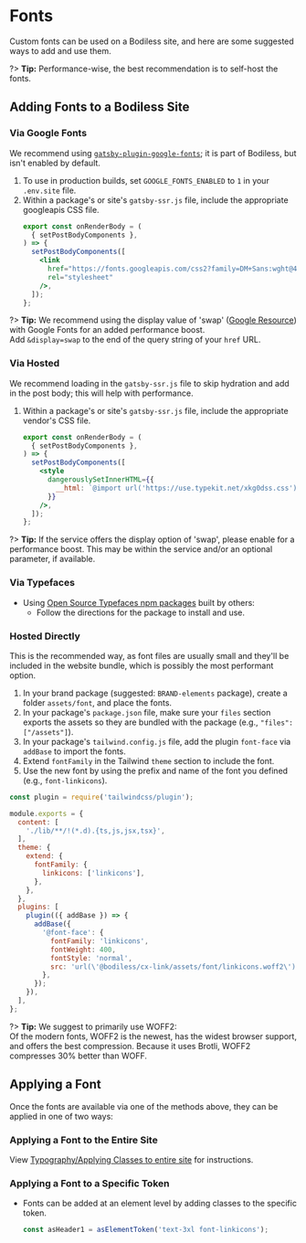 # Fonts

Custom fonts can be used on a Bodiless site, and here are some suggested ways to add and use them.

?> **Tip:** Performance-wise, the best recommendation is to self-host the fonts.

## Adding Fonts to a Bodiless Site

### Via Google Fonts

We recommend using
[`gatsby-plugin-google-fonts`](https://github.com/didierfranc/gatsby-plugin-google-fonts); it is
part of Bodiless, but isn't enabled by default.

01. To use in production builds, set `GOOGLE_FONTS_ENABLED` to `1` in your `.env.site` file.
01. Within a package's or site's `gatsby-ssr.js` file, include the appropriate googleapis CSS file.
    ```jsx
    export const onRenderBody = (
      { setPostBodyComponents },
    ) => {
      setPostBodyComponents([
        <link
          href="https://fonts.googleapis.com/css2?family=DM+Sans:wght@400;500;700&display=swap"
          rel="stylesheet"
        />,
      ]);
    };
    ```

?> **Tip:** We recommend using the display value of 'swap' ([Google
Resource](https://developers.google.com/web/updates/2016/02/font-display#swap)) with Google Fonts
for an added performance boost.  
Add `&display=swap` to the end of the query string of your `href` URL.

### Via Hosted

We recommend loading in the `gatsby-ssr.js` file to skip hydration and add in the post body; this
will help with performance.

01. Within a package's or site's `gatsby-ssr.js` file, include the appropriate vendor's CSS file.
    ```jsx
    export const onRenderBody = (
      { setPostBodyComponents },
    ) => {
      setPostBodyComponents([
        <style
          dangerouslySetInnerHTML={{
            __html: `@import url('https://use.typekit.net/xkg0dss.css');`,
          }}
        />,
      ]);
    };
    ```

?> **Tip:** If the service offers the display option of 'swap', please enable for a performance
boost. This may be within the service and/or an optional parameter, if available.

### Via Typefaces

- Using [Open Source Typefaces npm packages](https://github.com/KyleAMathews/typefaces) built by
  others:
  - Follow the directions for the package to install and use.

### Hosted Directly

This is the recommended way, as font files are usually small and they'll be included in the website
bundle, which is possibly the most performant option.

01. In your brand package (suggested: `BRAND-elements` package), create a folder `assets/font`, and
    place the fonts.
01. In your package's `package.json` file, make sure your `files` section exports the assets so they
    are bundled with the package (e.g., `"files": ["/assets"]`).
01. In your package's `tailwind.config.js` file, add the plugin `font-face` via `addBase` to
    import the fonts.
01. Extend `fontFamily` in the Tailwind `theme` section to include the font.
01. Use the new font by using the prefix and name of the font you defined (e.g., `font-linkicons`).

```js
const plugin = require('tailwindcss/plugin');

module.exports = {
  content: [
    './lib/**/!(*.d).{ts,js,jsx,tsx}',
  ],
  theme: {
    extend: {
      fontFamily: {
        linkicons: ['linkicons'],
      },
    },
  },
  plugins: [
    plugin(({ addBase }) => {
      addBase({
        '@font-face': {
          fontFamily: 'linkicons',
          fontWeight: 400,
          fontStyle: 'normal',
          src: 'url(\'@bodiless/cx-link/assets/font/linkicons.woff2\')',
        },
      });
    }),
  ],
};
```

?> **Tip:** We suggest to primarily use WOFF2:  
Of the modern fonts, WOFF2 is the newest, has the widest browser support, and offers the best
compression. Because it uses Brotli, WOFF2 compresses 30% better than WOFF.

## Applying a Font

Once the fonts are available via one of the methods above, they can be applied in one of two ways:

### Applying a Font to the Entire Site

View [Typography/Applying Classes to entire site](./Typography.md#applying-classes-to-entire-site)
for instructions.

### Applying a Font to a Specific Token

- Fonts can be added at an element level by adding classes to the specific token.
  ```js
  const asHeader1 = asElementToken('text-3xl font-linkicons');
  ```
